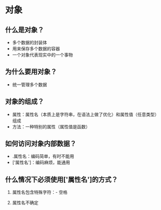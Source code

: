 # 对象

## 什么是对象？

* 多个数据的封装体
* 用来保存多个数据的容器
* 一个对象代表现实中的一个事物

## 为什么要用对象？

* 统一管理多个数据

## 对象的组成？

* 属性：属性名（本质上是字符串，在语法上做了优化）和属性值（任意类型）组成
* 方法：一种特别的属性（属性值是函数）

## 如何访问对象内部数据？

* .属性名：编码简单，有时不能用
* ['属性名']：编码麻烦，能通用

## 什么情况下必须使用['属性名']的方式？

1. 属性名包含特殊字符：- 空格

2. 属性名不确定

   







